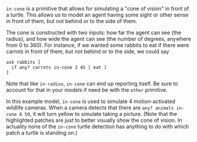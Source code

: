 `in-cone` is a primitive that allows for simulating a "cone of vision" in front of a turtle. This allows us to model an agent having some sight or other sense in front of them, but not behind or to the side of them.

The cone is constructed with two inputs: how far the agent can see (the radius), and how wide the agent can see (the number of degrees, anywhere from 0 to 360). For instance, if we wanted some rabbits to eat if there were carrots in front of them, but not behind or to the side, we could say 

```
ask rabbits [
  if any? carrots in-cone 3 45 [ eat ]
]
```

Note that like `in-radius`, `in-cone` can end up reporting itself. Be sure to account for that in your models if need be with the `other` primitive. 



In this example model, `in-cone` is used to simulate 4 motion-activated wildlife cameras. When a camera detects that there are `any? animals in-cone 8 50`, it will turn yellow to simulate taking a picture. (Note that the highlighted patches are just to better visually show the cone of vision. In actuality none of the `in-cone` turtle detection has anything to do with which patch a turtle is standing on.)